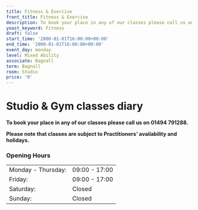 ```yaml
---
title: Fitness & Exercise
front_title: Fitness & Exercise
description: To book your place in any of our classes please call us on 01494 791288.
yoast_keyword: Fitness
draft: false
start_time: '2000-01-01T16:00:00+00:00'
end_time: '2000-01-01T16:00:00+00:00'
event_day: monday
level: Mixed Ability
associate: Bagnall
term: Bagnall
room: Studio
price: '0'
---
```

# Studio & Gym classes diary

**To book your place in any of our classes please call us on 01494 791288.**

**Please note that classes are subject to Practitioners’ availability and holidays.**

### Opening Hours

|                    |               |
| ------------------ | ------------- |
| Monday - Thursday: | 09:00 - 17:00 |
| Friday:            | 09:00 - 17:00 |
| Saturday:          | Closed        |
| Sunday:            | Closed        |

